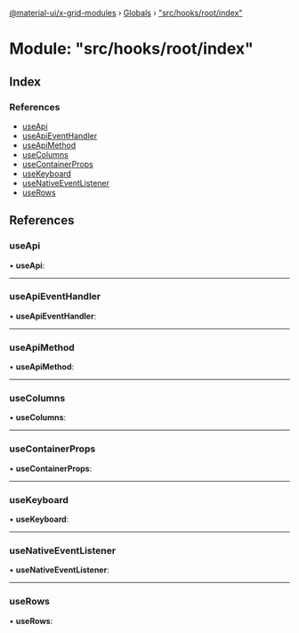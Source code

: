 [@material-ui/x-grid-modules](../README.md) › [Globals](../globals.md) › ["src/hooks/root/index"](_src_hooks_root_index_.md)

# Module: "src/hooks/root/index"

## Index

### References

* [useApi](_src_hooks_root_index_.md#useapi)
* [useApiEventHandler](_src_hooks_root_index_.md#useapieventhandler)
* [useApiMethod](_src_hooks_root_index_.md#useapimethod)
* [useColumns](_src_hooks_root_index_.md#usecolumns)
* [useContainerProps](_src_hooks_root_index_.md#usecontainerprops)
* [useKeyboard](_src_hooks_root_index_.md#usekeyboard)
* [useNativeEventListener](_src_hooks_root_index_.md#usenativeeventlistener)
* [useRows](_src_hooks_root_index_.md#userows)

## References

###  useApi

• **useApi**:

___

###  useApiEventHandler

• **useApiEventHandler**:

___

###  useApiMethod

• **useApiMethod**:

___

###  useColumns

• **useColumns**:

___

###  useContainerProps

• **useContainerProps**:

___

###  useKeyboard

• **useKeyboard**:

___

###  useNativeEventListener

• **useNativeEventListener**:

___

###  useRows

• **useRows**:
